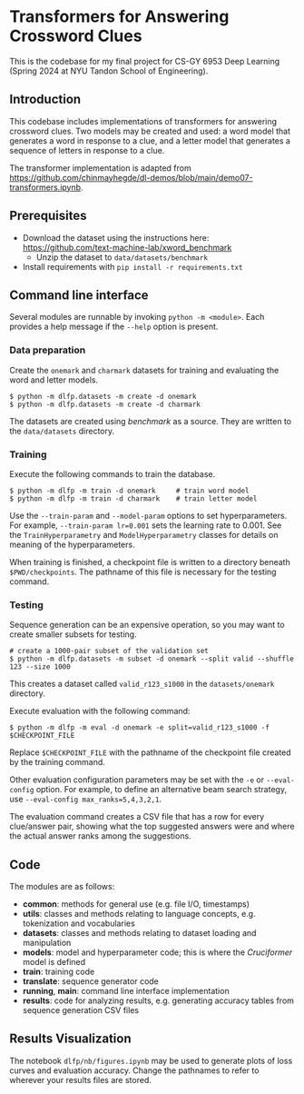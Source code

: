 # Transformers for Answering Crossword Clues

This is the codebase for my final project for CS-GY 6953 Deep Learning 
(Spring 2024 at NYU Tandon School of Engineering).

## Introduction

This codebase includes implementations of transformers for answering crossword clues.
Two models may be created and used: a word model that generates a word in response 
to a clue, and a letter model that generates a sequence of letters in response to a clue.

The transformer implementation is adapted from https://github.com/chinmayhegde/dl-demos/blob/main/demo07-transformers.ipynb.

## Prerequisites

* Download the dataset using the instructions here: https://github.com/text-machine-lab/xword_benchmark
  + Unzip the dataset to `data/datasets/benchmark`
* Install requirements with `pip install -r requirements.txt`

## Command line interface

Several modules are runnable by invoking `python -m <module>`. Each provides
a help message if the `--help` option is present.

### Data preparation

Create the `onemark` and `charmark` datasets for training and evaluating the word and letter models.

    $ python -m dlfp.datasets -m create -d onemark
    $ python -m dlfp.datasets -m create -d charmark

The datasets are created using *benchmark* as a source. They are written to the `data/datasets` directory. 

### Training

Execute the following commands to train the database.

    $ python -m dlfp -m train -d onemark     # train word model
    $ python -m dlfp -m train -d charmark    # train letter model

Use the `--train-param` and `--model-param` options to set hyperparameters. 
For example, `--train-param lr=0.001` sets the learning rate to 0.001.
See the `TrainHyperparametry` and `ModelHyperparametry` classes for details 
on meaning of the hyperparameters.

When training is finished, a checkpoint file is written to a directory 
beneath `$PWD/checkpoints`. The pathname of this file is necessary for 
the testing command.

### Testing

Sequence generation can be an expensive operation, so you may want to create 
smaller subsets for testing.

    # create a 1000-pair subset of the validation set
    $ python -m dlfp.datasets -m subset -d onemark --split valid --shuffle 123 --size 1000

This creates a dataset called `valid_r123_s1000` in the `datasets/onemark` directory.

Execute evaluation with the following command:

    $ python -m dlfp -m eval -d onemark -e split=valid_r123_s1000 -f $CHECKPOINT_FILE

Replace `$CHECKPOINT_FILE` with the pathname of the checkpoint file created by the 
training command.

Other evaluation configuration parameters may be set with the `-e` or `--eval-config`
option. For example, to define an alternative beam search strategy, use 
`--eval-config max_ranks=5,4,3,2,1`.

The evaluation command creates a CSV file that has a row for every clue/answer pair,
showing what the top suggested answers were and where the actual answer ranks among
the suggestions.

## Code

The modules are as follows:

* **common**: methods for general use (e.g. file I/O, timestamps)
* **utils**: classes and methods relating to language concepts, e.g. tokenization and vocabularies
* **datasets**: classes and methods relating to dataset loading and manipulation
* **models**: model and hyperparameter code; this is where the *Cruciformer* model is defined
* **train**: training code
* **translate**: sequence generator code
* **running**, **main**: command line interface implementation
* **results**: code for analyzing results, e.g. generating accuracy tables from sequence generation CSV files

## Results Visualization

The notebook `dlfp/nb/figures.ipynb` may be used to generate plots of loss curves 
and evaluation accuracy. Change the pathnames to refer to wherever your results files
are stored.